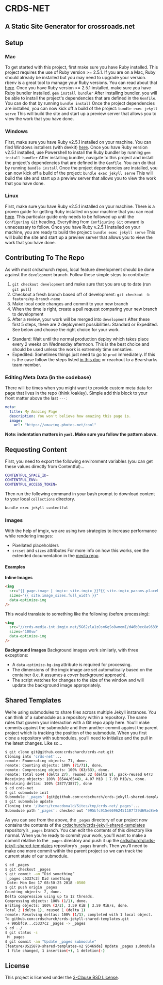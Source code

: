 # CRDS-NET

## A Static Site Generator for crossroads.net


## Setup

### Mac

To get started with this project, first make sure you have Ruby installed. This
project requires the use of Ruby version >= 2.5.1. If you are on a Mac, Ruby should
already be installed but you may need to upgrade your version. rbenv is a great tool
to manage your Ruby versions. You can read about that [here](https://github.com/rbenv/rbenv#installation).
Once you have Ruby version >= 2.5.1 installed, make sure you have Ruby bundler
installed.
`gem install bundler`
After installing bundler, you will be able to install the project's dependencies that
are defined in the `Gemfile`. You can do that by running
`bundle install`
Once the project dependencies are installed, you can now kick off a build of the
project:
`bundle exec jekyll serve`
This will build the site and start up a preview server that allows you to view the
work that you have done.

### Windows

First, make sure you have Ruby v2.5.1 installed on your machine. You can find Windows installers (with devkit) [here](https://rubyinstaller.org/downloads/).
Once you have Ruby version v2.5.1 installed, use Powershell to install the Ruby bundler by running
`gem install bundler`
After installing bundler, navigate to this project and install the project's dependencies that are defined in the `Gemfile`. You can do that by running
`bundle install`
Once the project dependencies are installed, you can now kick off a build of the
project:
`bundle exec jekyll serve`
This will build the site and start up a preview server that allows you to view the
work that you have done.

### Linux

First, make sure you have Ruby v2.5.1 installed on your machine. There is a proven guide
for getting Ruby installed on your machine that you can read
[here](https://gorails.com/setup/ubuntu/16.04). This particular
guide only needs to be followed up until the `Configuring Git` heading. Everything
from `Configuring Git` onward is unnecessary to follow.
Once you have Ruby v.2.5.1 installed on your machine, you are ready to build the project:
`bundle exec jekyll serve`
This will build the site and start up a preview server that allows you to view the
work that you have done.

## Contributing To The Repo

As with most crdschurch repos, local feature development should be done against the `development` branch. Follow these simple steps to contribute:

1. `git checkout development` and make sure that you are up to date (run `git pull`)
2. Checkout a fresh branch based off of development: `git checkout -b feature/my-branch-name`
3. Make local code changes and commit to your new branch
4. When the time is right, create a pull request comparing your new branch to development
5. After a review, your work will be merged into `development`
   After these first 5 steps, there are 2 deployment possibilities: Standard or Expedited. See below and choose the right choice for your work.

- Standard: Wait until the normal production deploy which takes place every 2 weeks on Wednesday afternoon. This is the best choice and should be used unless the work is extremely time sensative.
- Expedited: Sometimes things just need to go to `prod` immediately. If this is the case follow the steps listed [in this doc](https://slack-files.com/T02C3F91X-FD2HHNMT7-c6400a04c1) or reachout to a Bearsharks team member.

### Editing Meta Data (in the codebase)

There will be times when you might want to provide custom meta data for page that lives in the repo (think /oakley). Simple add this block to your front matter above the last `---`:

```yaml
meta:
  title: My Amazing Page
  description: You won't believe how amazing this page is.
  image:
    url: "https://amazing-photos.net/cool"
```

**Note: indentation matters in `yaml`. Make sure you follow the pattern above.**

## Requesting Content

First, you need to export the following environment variables (you can get these
values directly from Contentful)...

```bash
CONTENTFUL_SPACE_ID=
CONTENTFUL_ENV=
CONTENTFUL_ACCESS_TOKEN=
```

Then run the following command in your bash prompt to download content to your local
`collections` directory.

```bash
bundle exec jekyll contentful
```

### Images

With the help of imgix, we are using two strategies to increase performance while rendering images:

- Pixellated placeholders
- `srcset` and `sizes` attributes
  For more info on how this works, see the extended documentation in the [media repo](https://github.com/crdschurch/crds-media/blob/development/README.md#images).

#### Examples

**Inline Images**

```html
<img
  src="{{ page.image | imgix: site.imgix }}?{{ site.imgix_params.placeholder }}"
  sizes="{{ site.image_sizes.full_width }}"
  data-optimize-img
/>
```

This would translate to something like the following (before processing):

```html
<img
  src="//crds-media-int.imgix.net/5G62zla1zOsmKqSo8wmomI/d46b0ec8a96339c72f25b56b7c2dd99b/isle-of-skye.jpg?auto=format,compress&w=10"
  sizes="100vw"
  data-optimize-img
/>
```

**Background Images**
Background images work similarly, with three exceptions:

- A `data-optimize-bg-img` attribute is required for processing.
- The dimensions of the imgix image are set automatically based on the container (i.e. it assumes a _cover_ background approach).
- The script watches for changes to the size of the window and will update the background image appropriately.

## Shared Templates

We’re using submodules to share files across multiple Jekyll instances. You can think of a submodule as a repository within a repository. The same rules that govern your interaction with a Git repo apply here. You’ll make commits against the submodule and then another commit against the parent project which is tracking the position of the submodule.
When you first clone a repository with submodules, you’ll need to initialize and the pull in the latest changes. Like so…

```bash
$ git clone git@github.com:crdschurch/crds-net.git
Cloning into 'crds-net'...
remote: Enumerating objects: 71, done.
remote: Counting objects: 100% (71/71), done.
remote: Compressing objects: 100% (63/63), done.
remote: Total 6544 (delta 27), reused 32 (delta 8), pack-reused 6473
Receiving objects: 100% (6544/6544), 4.07 MiB | 7.93 MiB/s, done.
Resolving deltas: 100% (3877/3877), done
$ cd crds-net
$ git submodule init
Submodule '_pages' (git@github.com:crdschurch/crds-jekyll-shared-templates.git) registered for path '_pages'
$ git submodule update
Cloning into '/Users/tcmacdonald/Sites/tmp/crds-net/_pages'...
Submodule path '_pages': checked out '995bfc915e66962451107f29d69ad8e4d19fe840'
```

As you can see from the above, the `_pages` directory of our project now contains the contents of the [crdschurch/crds-jekyll-shared-templates](https://github.com/crdschurch/crds-jekyll-shared-templates/tree/_pages) repository’s `_pages` branch. You can edit the contents of this directory like normal. When you’re ready to commit your work, you’ll want to make a commit relative to the `_pages` directory and push it up the [crdschurch/crds-jekyll-shared-templates](https://github.com/crdschurch/crds-jekyll-shared-templates/tree/_pages) repository’s `_pages` branch. Then you’ll need to make one more commit within the parent project so we can track the current state of our submodule.

```bash
$ cd _pages
$ git checkout _pages
$ git commit -am “Did something”
[_pages c5337c2] Did something
 Date: Mon Dec 17 08:50:25 2018 -0500
$ git push origin _pages
Counting objects: 2, done.
Delta compression using up to 12 threads.
Compressing objects: 100% (1/1), done.
Writing objects: 100% (2/2), 3.59 KiB | 3.59 MiB/s, done.
Total 2 (delta 1), reused 1 (delta 1)
remote: Resolving deltas: 100% (1/1), completed with 1 local object.
To github.com:crdschurch/crds-jekyll-shared-templates.git
 + 995bfc9...c5337c2 _pages -> _pages
$ cd ../
$ git status -s
 M _pages
$ git commit -am "Update _pages submodule"
[feature/US15878-shared-templates-v2 95469de] Update _pages submodule
 1 file changed, 1 insertion(+), 1 deletion(-)
```

## License

This project is licensed under the [3-Clause BSD License](https://opensource.org/licenses/BSD-3-Clause).
